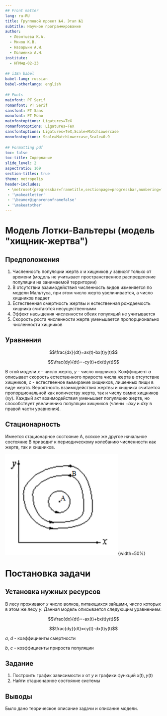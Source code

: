 ```yaml
---
## Front matter
lang: ru-RU
title: Групповой проект №4. Этап №1
subtitle: Научное программирование
author:
  - Леонтьева К.А.
  - Минов К.В.
  - Назарьин А.И.
  - Полиенко А.Н.
institute:
  - НПМмд-02-23

## i18n babel
babel-lang: russian
babel-otherlangs: english

## Fonts
mainfont: PT Serif
romanfont: PT Serif
sansfont: PT Sans
monofont: PT Mono
mainfontoptions: Ligatures=TeX
romanfontoptions: Ligatures=TeX
sansfontoptions: Ligatures=TeX,Scale=MatchLowercase
monofontoptions: Scale=MatchLowercase,Scale=0.9

## Formatting pdf
toc: false
toc-title: Содержание
slide_level: 2
aspectratio: 169
section-titles: true
theme: metropolis
header-includes:
 - \metroset{progressbar=frametitle,sectionpage=progressbar,numbering=fraction}
 - '\makeatletter'
 - '\beamer@ignorenonframefalse'
 - '\makeatother'
---
```



# Модель Лотки-Вальтеры (модель "хищник-жертва")

## Предположения

1. Численность популяции жертв $x$ и хищников $y$ зависят только от времени (модель не учитывает пространственное распределение популяции на занимаемой территории)
1. В отсутствии взаимодействия численность видов изменяется по модели Мальтуса, при этом число жертв увеличивается, а число хищников падает
1. Естественная смертность жертвы и естественная рождаемость хищника считаются несущественными
1. Эффект насыщения численности обеих популяций не учитывается
1. Скорость роста численности жертв уменьшается пропорционально численности хищников

## Уравнения

$$\frac{dx}{dt}=ax(t)-bx(t)y(t)$$

$$\frac{dy}{dt}=-cy(t)+dx(t)y(t)$$

В этой модели $x$ – число жертв, $y$ - число хищников. Коэффициент $a$ описывает скорость естественного прироста числа жертв в отсутствие хищников, $с$ - естественное вымирание хищников, лишенных пищи в виде жертв. Вероятность взаимодействия жертвы и хищника считается пропорциональной как количеству жертв, так и числу самих хищников $(xy)$. Каждый акт взаимодействия уменьшает популяцию жертв, но способствует увеличению популяции хищников (члены $-bxy$ и $dxy$ в правой части уравнения).

## Стационарность

Имеется стационарное состояние A, всякое же другое начальное состояние B приводит к периодическому колебанию численности как жертв, так и хищников.

![display:block;margin:auto|](image/1.png){width=50%}

# Постановка задачи

## Установка нужных ресурсов

В лесу проживают $х$ число волков, питающихся зайцами, число которых в этом же лесу $у$. Данная модель описывается следующим уравнением:

$$\frac{dx}{dt}=-ax(t)+bx(t)y(t)$$

$$\frac{dy}{dt}=cy(t)-dx(t)y(t)$$

$a$, $d$ - коэффициенты смертности

$b$, $c$ - коэффициенты прироста популяции

## Задание

1. Построить график зависимости $x$ от $y$ и графики функций $x(t), y(t)$
1. Найти стационарное состояние системы

## Выводы

Было дано теорическое описание задачи и описание модели.


